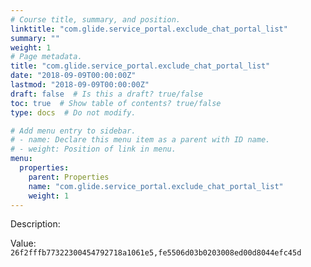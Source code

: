 ```yaml
---
# Course title, summary, and position.
linktitle: "com.glide.service_portal.exclude_chat_portal_list"
summary: ""
weight: 1
# Page metadata.
title: "com.glide.service_portal.exclude_chat_portal_list"
date: "2018-09-09T00:00:00Z"
lastmod: "2018-09-09T00:00:00Z"
draft: false  # Is this a draft? true/false
toc: true  # Show table of contents? true/false
type: docs  # Do not modify.

# Add menu entry to sidebar.
# - name: Declare this menu item as a parent with ID name.
# - weight: Position of link in menu.
menu:
  properties:
    parent: Properties
    name: "com.glide.service_portal.exclude_chat_portal_list"
    weight: 1
---
```


Description: 


Value: `26f2fffb77322300454792718a1061e5,fe5506d03b0203008ed00d8044efc45d`